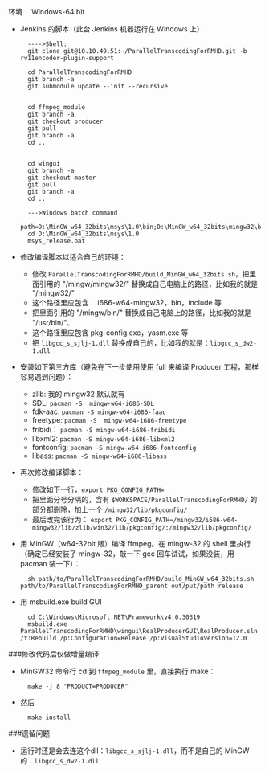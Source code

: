环境：
Windows-64 bit


* Jenkins 的脚本（此台 Jenkins 机器运行在 Windows 上）

		---->Shell:
		git clone git@10.10.49.51:~/ParallelTranscodingForRMHD.git -b rv11encoder-plugin-support
		
		cd ParallelTranscodingForRMHD
		git branch -a
		git submodule update --init --recursive
		
		
		cd ffmpeg_module
		git branch -a
		git checkout producer
		git pull
		git branch -a
		cd ..
		
		
		cd wingui
		git branch -a
		git checkout master
		git pull
		git branch -a
		cd ..
		
		--->Windows batch command
		path=D:\MinGW_w64_32bits\msys\1.0\bin;D:\MinGW_w64_32bits\mingw32\bin;D:\MinGW_w64_32bits\bin
		cd D:\MinGW_w64_32bits\msys\1.0
		msys_release.bat

* 修改编译脚本以适合自己的环境：
	* 修改 `ParallelTranscodingForRMHD/build_MinGW_w64_32bits.sh`，把里面引用的 "/mingw/mingw32/" 替换成自己电脑上的路径，比如我的就是 "/mingw32/"
	* 这个路径里应包含： i686-w64-mingw32，bin，include 等
	* 把里面引用的 "/mingw/bin/" 替换成自己电脑上的路径，比如我的就是 "/usr/bin/"、
	* 这个路径里应包含 pkg-config.exe，yasm.exe 等
	* 把 `libgcc_s_sjlj-1.dll` 替换成自己的，比如我的就是：`libgcc_s_dw2-1.dll`

* 安装如下第三方库（避免在下一步使用使用 full 来编译 Producer 工程，那样容易遇到问题）：
	* zlib: 我的 mingw32 默认就有
	* SDL: `pacman -S  mingw-w64-i686-SDL`
	* fdk-aac: `pacman -S mingw-w64-i686-faac`
	* freetype: `pacman -S  mingw-w64-i686-freetype`
	* fribidi： `pacman -S mingw-w64-i686-fribidi`
	* libxml2: `pacman -S mingw-w64-i686-libxml2`
	* fontconfig: `pacman -S mingw-w64-i686-fontconfig`
	* libass: `pacman -S mingw-w64-i686-libass`

* 再次修改编译脚本：
	*  修改如下一行，`export PKG_CONFIG_PATH=`
	*  把里面分号分隔的，含有 `$WORKSPACE/ParallelTranscodingForRMHD/` 的部分都删除，加上一个 `/mingw32/lib/pkgconfig/`
	*  最后改完该行为： `export PKG_CONFIG_PATH=/mingw32/i686-w64-mingw32/lib/zlib/win32/lib/pkgconfig/:/mingw32/lib/pkgconfig/`

* 用 MinGW（w64-32bit 版）编译 ffmpeg。在 mingw-32 的 shell 里执行（确定已经安装了 mingw-32，敲一下 gcc 回车试试，如果没装，用 pacman 装一下）：
	
		sh path/to/ParallelTranscodingForRMHD/build_MinGW_w64_32bits.sh path/to/ParallelTranscodingForRMHD_parent out/put/path release


* 用 msbuild.exe build GUI

		cd C:\Windows\Microsoft.NET\Framework\v4.0.30319
		msbuild.exe ParallelTranscodingForRMHD\wingui\RealProducerGUI\RealProducer.sln /t:Rebuild /p:Configuration=Release /p:VisualStudioVersion=12.0


###修改代码后仅做增量编译
* MinGW32 命令行 cd 到 `ffmpeg_module` 里，直接执行 make：

		make -j 8 "PRODUCT=PRODUCER"

* 然后 

		make install

###遗留问题
* 运行时还是会去连这个dll：`libgcc_s_sjlj-1.dll`，而不是自己的 MinGW 的：`libgcc_s_dw2-1.dll`

		

